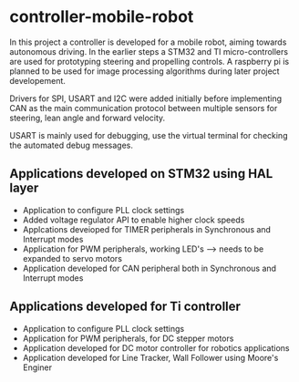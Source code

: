 # controller-mobile-robot
In this project a controller is developed for a mobile robot, aiming towards autonomous driving. In the earlier steps a STM32 and TI micro-controllers are used for 
prototyping steering and propelling controls. A raspberry pi is planned to be used for image processing algorithms during later project developement.

Drivers for SPI, USART and I2C were added initially before implementing CAN as the main communication protocol between multiple sensors for steering, lean angle and forward velocity.

USART is mainly used for debugging, use the virtual terminal for checking the automated debug messages.

<h2>Applications developed on STM32 using HAL layer</h2>
<ul>
  <li>Application to configure PLL clock settings</li>
  <li>Added voltage regulator API to enable higher clock speeds</li>
  <li>Applcations deveioped for TIMER peripherals in Synchronous and Interrupt modes</li>
  <li>Application for PWM peripherals, working LED's --> needs to be expanded to servo motors</li>
  <li>Application developed for CAN peripheral both in Synchronous and Interrupt modes</li>
</ul>

<h2>Applications developed for Ti controller</h2>
<ul>
  <li>Application to configure PLL clock settings</li>
  <li>Application for PWM peripherals, for DC stepper motors</li>
  <li>Application developed for DC motor controller for robotics applications</li>
  <li>Application developed for Line Tracker, Wall Follower using Moore's Enginer</li>
</ul>
